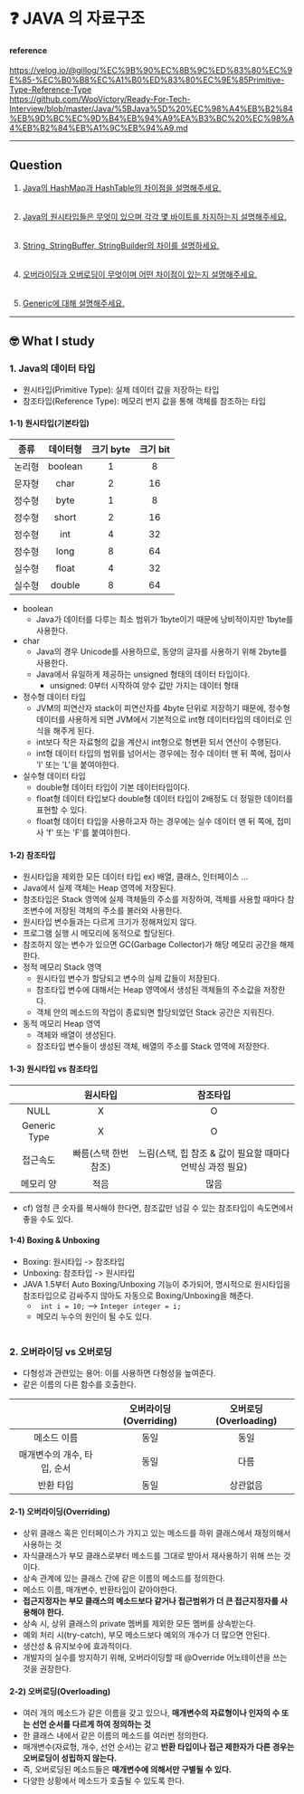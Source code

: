 # :question: JAVA 의 자료구조

#### reference
https://velog.io/@gillog/%EC%9B%90%EC%8B%9C%ED%83%80%EC%9E%85-%EC%B0%B8%EC%A1%B0%ED%83%80%EC%9E%85Primitive-Type-Reference-Type<br>
https://github.com/WooVictory/Ready-For-Tech-Interview/blob/master/Java/%5BJava%5D%20%EC%98%A4%EB%B2%84%EB%9D%BC%EC%9D%B4%EB%94%A9%EA%B3%BC%20%EC%98%A4%EB%B2%84%EB%A1%9C%EB%94%A9.md
<hr>

## Question
1. [Java의 HashMap과 HashTable의 차이점을 설명해주세요.]()
<br><br>

2. [Java의 원시타입들은 무엇이 있으며 각각 몇 바이트를 차지하는지 설명해주세요.](#1-1-원시타입)
<br><br>

3. [String, StringBuffer, StringBuilder의 차이를 설명하세요.]()
<br><br>

4. [오버라이딩과 오버로딩이 무엇이며 어떤 차이점이 있는지 설명해주세요.](#2-오버라이딩-vs-오버로딩)
<br><br>

5. [Generic에 대해 설명해주세요.]()
<hr>

## :nerd_face:	What I study
### 1. Java의 데이터 타입
- 원시타입(Primitive Type): 실제 데이터 값을 저장하는 타입
- 참조타입(Reference Type): 메모리 번지 값을 통해 객체를 참조하는 타입
#### 1-1) 원시타입(기본타입)
|종류|데이터형|크기 byte|크기 bit|
|:---:|:---:|:---:|:---:|
|논리형|boolean|1|8|
|문자형|char|2|16|
|정수형|byte|1|8|
|정수형|short|2|16|
|정수형|int|4|32|
|정수형|long|8|64|
|실수형|float|4|32|
|실수형|double|8|64|

- boolean
  - Java가 데이터를 다루는 최소 범위가 1byte이기 때문에 낭비적이지만 1byte를 사용한다.
- char
  - Java의 경우 Unicode를 사용하므로, 동양의 글자를 사용하기 위해 2byte를 사용한다.
  - Java에서 유일하게 제공하는 unsigned 형태의 데이터 타입이다.
    - unsigned: 0부터 시작하여 양수 값만 가지는 데이터 형태
- 정수형 데이터 타입
  - JVM의 피연산자 stack이 피연산자를 4byte 단위로 저장하기 때문에, 정수형 데이터를 사용하게 되면 JVM에서 기본적으로 int형 데이터타입의 데이터로 인식을 해주게 된다.
  - int보다 작은 자료형의 값을 계산시 int형으로 형변환 되서 연산이 수행된다.
  - int형 데이터 타입의 범위를 넘어서는 경우에는 정수 데이터 맨 뒤 쪽에, 접미사 'l' 또는 'L'을 붙여야한다.
- 실수형 데이터 타입
  - double형 데이터 타입이 기본 데이터타입이다.
  - float형 데이터 타입보다 double형 데이터 타입이 2배정도 더 정밀한 데이터를 표현할 수 있다.
  - float형 데이터 타입을 사용하고자 하는 경우에는 실수 데이터 맨 뒤 쪽에, 접미사 'f' 또는 'F'를 붙여야한다.
#### 1-2) 참조타입
- 원시타입을 제외한 모든 데이터 타입 ex) 배열, 클래스, 인터페이스 ...
- Java에서 실제 객체는 Heap 영역에 저장된다.
- 참조타입은 Stack 영역에 실제 객체들의 주소를 저장하여, 객체를 사용할 때마다 참조변수에 저장된 객체의 주소를 불러와 사용한다.
- 원시타입 변수들과는 다르게 크기가 정해져있지 않다.
- 프로그램 실행 시 메모리에 동적으로 할당된다.
- 참조하지 않는 변수가 있으면 GC(Garbage Collector)가 해당 메모리 공간을 해제한다.
- 정적 메모리 Stack 영역
  - 원시타입 변수가 할당되고 변수의 실제 값들이 저장된다.
  - 참조타입 변수에 대해서는 Heap 영역에서 생성된 객체들의 주소값을 저장한다.
  - 객체 안의 메소드의 작업이 종료되면 할당되었던 Stack 공간은 지워진다.
- 동적 메모리 Heap 영역
  - 객체와 배열이 생성된다.
  - 참조타입 변수들이 생성된 객체, 배열의 주소를 Stack 영역에 저장한다.
#### 1-3) 원시타입 vs 참조타입
||원시타입|참조타입|
|:---:|:---:|:---:|
|NULL|X|O|
|Generic Type|X|O|
|접근속도|빠름(스택 한번 참조)|느림(스택, 힙 참조 & 값이 필요할 때마다 언박싱 과정 필요)|
|메모리 양|적음|많음|
- cf) 엄청 큰 숫자를 복사해야 한다면, 참조값만 넘길 수 있는 참조타입이 속도면에서 좋을 수도 있다.
#### 1-4) Boxing & Unboxing
- Boxing: 원시타입 -> 참조타입
- Unboxing: 참조타입 -> 원시타입
- JAVA 1.5부터 Auto Boxing/Unboxing 기능이 추가되어, 명시적으로 원시타입을 참조타입으로 감싸주지 않아도 자동으로 Boxing/Unboxing을 해준다.
  - ``` int i = 10;``` --> ```Integer integer = i; ```
  - 메모리 누수의 원인이 될 수도 있다.
<br><br>

### 2. 오버라이딩 vs 오버로딩
- 다형성과 관련있는 용어: 이를 사용하면 다형성을 높여준다.
- 같은 이름의 다른 함수를 호출한다.

||오버라이딩(Overriding)|오버로딩(Overloading)|
|:---:|:---:|:---:|
|메소드 이름|동일|동일|
|매개변수의 개수, 타입, 순서|동일|다름|
|반환 타입|동일|상관없음|
#### 2-1) 오버라이딩(Overriding)
- 상위 클래스 혹은 인터페이스가 가지고 있는 메소드를 하위 클래스에서 재정의해서 사용하는 것
- 자식클래스가 부모 클래스로부터 메소드를 그대로 받아서 재사용하기 위해 쓰는 것이다. 
- 상속 관계에 있는 클래스 간에 같은 이름의 메소드를 정의한다.
- 메소드 이름, 매개변수, 반환타입이 같아야한다.
- **접근지정자는 부모 클래스의 메소드보다 같거나 접근범위가 더 큰 접근지정자를 사용해야 한다.**
- 상속 시, 상위 클래스의 private 멤버를 제외한 모든 멤버를 상속받는다.
- 예외 처리 시(try-catch), 부모 메소드보다 예외의 개수가 더 많으면 안된다.
- 생산성 & 유지보수에 효과적이다. 
- 개발자의 실수를 방지하기 위해, 오버라이딩할 때 @Override 어노테이션을 쓰는 것을 권장한다.

#### 2-2) 오버로딩(Overloading)
- 여러 개의 메소드가 같은 이름을 갖고 있으나, **매개변수의 자료형이나 인자의 수 또는 선언 순서를 다르게 하여 정의하는 것**
-  한 클래스 내에서 같은 이름의 메소드를 여러번 정의한다.
- 매개변수(자료형, 개수, 선언 순서)는 같고 **반환 타입이나 접근 제한자가 다른 경우는 오버로딩이 성립하지 않는다.**
- 즉, 오버로딩된 메소드들은 **매개변수에 의해서만 구별될 수 있다.**
- 다양한 상황에서 메소드가 호출될 수 있도록 한다.